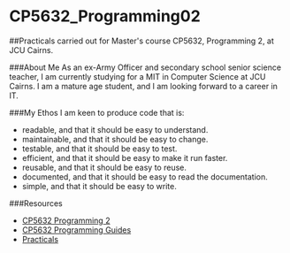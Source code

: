# CP5632_Programming02
##Practicals carried out for Master's course CP5632, Programming 2, at JCU Cairns.

###About Me
As an ex-Army Officer and secondary school senior science teacher, I am currently studying for a MIT in Computer 
Science at JCU Cairns. I am a mature age student, and I am looking forward to a career in IT.

###My Ethos
I am keen to produce code that is:
- readable, and that it should be easy to understand.
- maintainable, and that it should be easy to change.
- testable, and that it should be easy to test.
- efficient, and that it should be easy to make it run faster.
- reusable, and that it should be easy to reuse.
- documented, and that it should be easy to read the documentation.
- simple, and that it should be easy to write.

###Resources
- [CP5632 Programming 2](https://github.com/CP1404/Starter/wiki/CP5632-Programming-2)
- [CP5632 Programming Guides](https://github.com/CP1404/Starter/wiki/Programming-Patterns)
- [Practicals](https://github.com/CP1404/Practicals)


